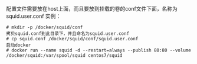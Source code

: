配置文件需要放在host上面，而且要放到挂载的卷的conf文件下面，名称为squid.user.conf
实例：

    # mkdir -p /docker/squid/conf
    拷贝squid.conf到此目录下，并且命名为squid.user.conf
    # cp squid.conf /docker/squid/conf/squid.user.conf
    启动docker
    # docker run --name squid -d --restart=always --publish 80:80 --volume /docker/squid:/var/spool/squid centos7/squid
